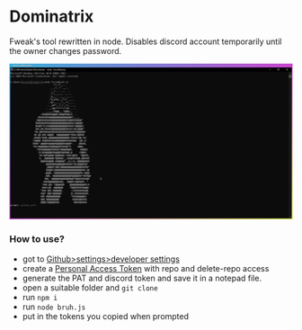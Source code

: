 # Dominatrix
Fweak's tool rewritten in node. Disables discord account temporarily until the owner changes password.

![dominatrix](dominatrix.png)
### How to use?
- got to <a href="https://github.com/settings/tokens">Github>settings>developer settings</a>
- create a <a href="https://imgur.com/jEQlENZ">Personal Access Token</a> with repo and delete-repo access
- generate the PAT and discord token and save it in a notepad file.
- open a suitable folder and `git clone`
- run `npm i`
- run `node bruh.js`
- put in the tokens you copied when prompted

